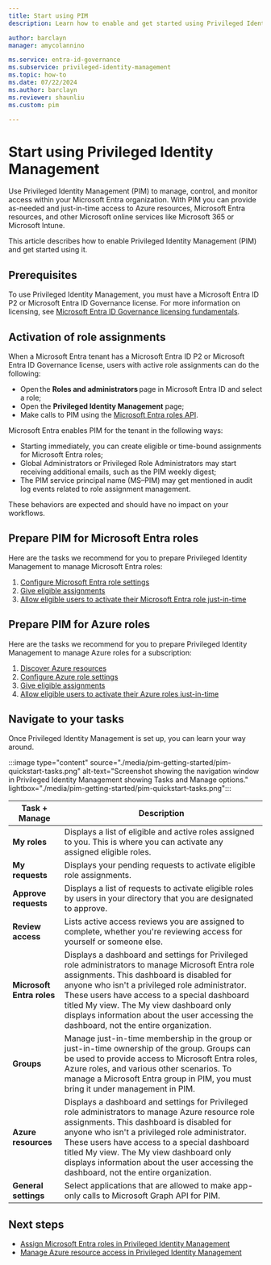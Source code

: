 ```yaml
---
title: Start using PIM
description: Learn how to enable and get started using Privileged Identity Management (PIM) in the Microsoft Entra admin center.

author: barclayn
manager: amycolannino

ms.service: entra-id-governance
ms.subservice: privileged-identity-management
ms.topic: how-to
ms.date: 07/22/2024
ms.author: barclayn
ms.reviewer: shaunliu
ms.custom: pim

---
```

# Start using Privileged Identity Management

Use Privileged Identity Management (PIM) to manage, control, and monitor access within your Microsoft Entra organization. With PIM you can provide as-needed and just-in-time access to Azure resources, Microsoft Entra resources, and other Microsoft online services like Microsoft 365 or Microsoft Intune.

This article describes how to enable Privileged Identity Management (PIM) and get started using it.

## Prerequisites

To use Privileged Identity Management, you must have a Microsoft Entra ID P2 or Microsoft Entra ID Governance license. For more information on licensing, see [Microsoft Entra ID Governance licensing fundamentals](~/id-governance/licensing-fundamentals.md).

## Activation of role assignments 
 
When a Microsoft Entra tenant has a Microsoft Entra ID P2 or Microsoft Entra ID Governance license, users with active role assignments can do the following:
- Open the **Roles and administrators** page in Microsoft Entra ID and select a role;
- Open the **Privileged Identity Management** page;
- Make calls to PIM using the [Microsoft Entra roles API](/graph/identity-network-access-overview/).

 Microsoft Entra enables PIM for the tenant in the following ways:
- Starting immediately, you can create eligible or time-bound assignments for Microsoft Entra roles; 
- Global Administrators or Privileged Role Administrators may start receiving additional emails, such as the PIM weekly digest; 
- The PIM service principal name (MS–PIM) may get mentioned in audit log events related to role assignment management. 

These behaviors are expected and should have no impact on your workflows.

<a name='prepare-pim-for-azure-ad-roles'></a>

## Prepare PIM for Microsoft Entra roles

Here are the tasks we recommend for you to prepare Privileged Identity Management to manage Microsoft Entra roles:

1. [Configure Microsoft Entra role settings](pim-how-to-change-default-settings.md)
1. [Give eligible assignments](pim-how-to-add-role-to-user.md)
1. [Allow eligible users to activate their Microsoft Entra role just-in-time](pim-how-to-activate-role.yml)

## Prepare PIM for Azure roles

Here are the tasks we recommend for you to prepare Privileged Identity Management to manage Azure roles for a subscription:

1. [Discover Azure resources](pim-resource-roles-discover-resources.md)
1. [Configure Azure role settings](pim-resource-roles-configure-role-settings.md)
1. [Give eligible assignments](pim-resource-roles-assign-roles.md)
1. [Allow eligible users to activate their Azure roles just-in-time](pim-resource-roles-activate-your-roles.yml)

## Navigate to your tasks

Once Privileged Identity Management is set up, you can learn your way around.

:::image type="content" source="./media/pim-getting-started/pim-quickstart-tasks.png" alt-text="Screenshot showing the navigation window in Privileged Identity Management showing Tasks and Manage options." lightbox="./media/pim-getting-started/pim-quickstart-tasks.png":::


| Task + Manage | Description |
| --- | --- |
| **My roles**  | Displays a list of eligible and active roles assigned to you. This is where you can activate any assigned eligible roles. |
| **My requests** | Displays your pending requests to activate eligible role assignments. |
| **Approve requests** | Displays a list of requests to activate eligible roles by users in your directory that you are designated to approve. |
| **Review access** | Lists active access reviews you are assigned to complete, whether you're reviewing access for yourself or someone else. |
| **Microsoft Entra roles** | Displays a dashboard and settings for Privileged role administrators to manage Microsoft Entra role assignments. This dashboard is disabled for anyone who isn't a privileged role administrator. These users have access to a special dashboard titled My view. The My view dashboard only displays information about the user accessing the dashboard, not the entire organization. |
| **Groups** | Manage just-in-time membership in the group or just-in-time ownership of the group. Groups can be used to provide access to Microsoft Entra roles, Azure roles, and various other scenarios. To manage a Microsoft Entra group in PIM, you must bring it under management in PIM. |
| **Azure resources** | Displays a dashboard and settings for Privileged role administrators to manage Azure resource role assignments. This dashboard is disabled for anyone who isn't a privileged role administrator. These users have access to a special dashboard titled My view. The My view dashboard only displays information about the user accessing the dashboard, not the entire organization.|
| **General settings** | Select applications that are allowed to make app-only calls to Microsoft Graph API for PIM. |

## Next steps

- [Assign Microsoft Entra roles in Privileged Identity Management](pim-how-to-add-role-to-user.md)
- [Manage Azure resource access in Privileged Identity Management](pim-resource-roles-discover-resources.md)
